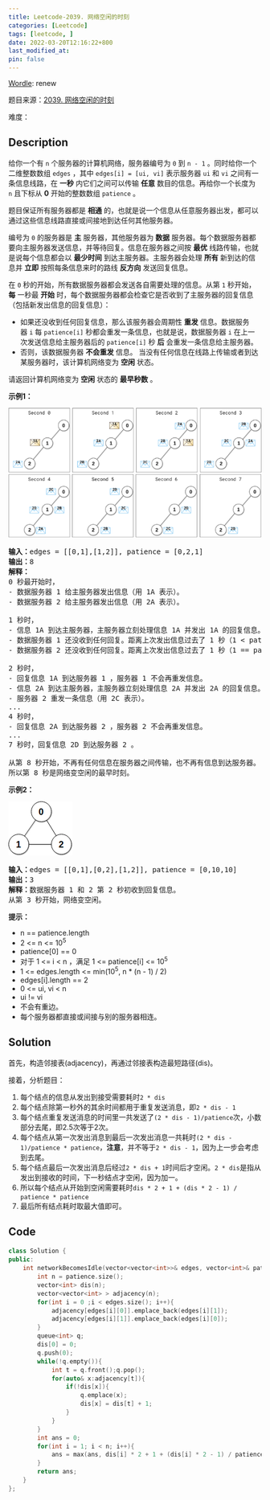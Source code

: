 ```yaml
---
title: Leetcode-2039. 网络空闲的时刻
categories: [Leetcode]
tags: [leetcode, ]
date: 2022-03-20T12:16:22+800
last_modified_at: 
pin: false
---
```


[Wordle](https://www.nytimes.com/games/wordle/index.html): renew

题目来源：[2039. 网络空闲的时刻](https://leetcode-cn.com/problems/the-time-when-the-network-becomes-idle/)

难度：

## Description

给你一个有 `n` 个服务器的计算机网络，服务器编号为 `0` 到 `n - 1` 。同时给你一个二维整数数组 `edges` ，其中 `edges[i] = [ui, vi]` 表示服务器 `ui` 和 `vi` 之间有一条信息线路，在 **一秒** 内它们之间可以传输 **任意** 数目的信息。再给你一个长度为 `n` 且下标从 **0** 开始的整数数组 `patience` 。

题目保证所有服务器都是 **相通** 的，也就是说一个信息从任意服务器出发，都可以通过这些信息线路直接或间接地到达任何其他服务器。

编号为 `0` 的服务器是 **主** 服务器，其他服务器为 **数据** 服务器。每个数据服务器都要向主服务器发送信息，并等待回复。信息在服务器之间按 **最优** 线路传输，也就是说每个信息都会以 **最少时间** 到达主服务器。主服务器会处理 **所有** 新到达的信息并 **立即** 按照每条信息来时的路线 **反方向** 发送回复信息。

在 `0` 秒的开始，所有数据服务器都会发送各自需要处理的信息。从第 `1` 秒开始，**每** 一秒最 **开始** 时，每个数据服务器都会检查它是否收到了主服务器的回复信息（包括新发出信息的回复信息）：

- 如果还没收到任何回复信息，那么该服务器会周期性 **重发** 信息。数据服务器 `i` 每 `patience[i]` 秒都会重发一条信息，也就是说，数据服务器 `i` 在上一次发送信息给主服务器后的 `patience[i]` 秒 **后** 会重发一条信息给主服务器。
- 否则，该数据服务器 **不会重发** 信息。
当没有任何信息在线路上传输或者到达某服务器时，该计算机网络变为 **空闲** 状态。

请返回计算机网络变为 **空闲** 状态的 **最早秒数** 。


**示例1：**

![](/images/posts/9-1.png)

<pre>
<strong>输入：</strong>edges = [[0,1],[1,2]], patience = [0,2,1]
<strong>输出：</strong>8
<strong>解释：</strong>
0 秒最开始时，
- 数据服务器 1 给主服务器发出信息（用 1A 表示）。
- 数据服务器 2 给主服务器发出信息（用 2A 表示）。

1 秒时，
- 信息 1A 到达主服务器，主服务器立刻处理信息 1A 并发出 1A 的回复信息。
- 数据服务器 1 还没收到任何回复。距离上次发出信息过去了 1 秒（1 < patience[1] = 2），所以不会重发信息。
- 数据服务器 2 还没收到任何回复。距离上次发出信息过去了 1 秒（1 == patience[2] = 1），所以它重发一条信息（用 2B 表示）。

2 秒时，
- 回复信息 1A 到达服务器 1 ，服务器 1 不会再重发信息。
- 信息 2A 到达主服务器，主服务器立刻处理信息 2A 并发出 2A 的回复信息。
- 服务器 2 重发一条信息（用 2C 表示）。
...
4 秒时，
- 回复信息 2A 到达服务器 2 ，服务器 2 不会再重发信息。
...
7 秒时，回复信息 2D 到达服务器 2 。

从第 8 秒开始，不再有任何信息在服务器之间传输，也不再有信息到达服务器。
所以第 8 秒是网络变空闲的最早时刻。
</pre>

**示例2：**

![](/images/posts/9-2.png)

<pre>
<strong>输入：</strong>edges = [[0,1],[0,2],[1,2]], patience = [0,10,10]
<strong>输出：</strong>3
<strong>解释：</strong>数据服务器 1 和 2 第 2 秒初收到回复信息。
从第 3 秒开始，网络变空闲。
</pre>

**提示：**

- n == patience.length
- 2 <= n <= 10<sup>5</sup>
- patience[0] == 0
- 对于 1 <= i < n ，满足 1 <= patience[i] <= 10<sup>5</sup>
- 1 <= edges.length <= min(10<sup>5</sup>, n * (n - 1) / 2)
- edges[i].length == 2
- 0 <= ui, vi < n
- ui != vi
- 不会有重边。
- 每个服务器都直接或间接与别的服务器相连。


## Solution

首先，构造邻接表(adjacency)，再通过邻接表构造最短路径(dis)。

接着，分析题目：

1. 每个结点的信息从发出到接受需要耗时`2 * dis`
2. 每个结点除第一秒外的其余时间都用于重复发送消息，即`2 * dis - 1`
3. 每个结点重复发送消息的时间里一共发送了`(2 * dis - 1)/patience`次，小数部分去尾，即2.5次等于2次。
4. 每个结点从第一次发出消息到最后一次发出消息一共耗时`(2 * dis - 1)/patience * patience`，**注意**，并不等于`2 * dis - 1`，因为上一步会考虑到去尾。
5. 每个结点最后一次发出消息后经过`2 * dis + 1`时间后才空闲。`2 * dis`是指从发出到接收的时间，下一秒结点才空闲，因为加一。
6. 所以每个结点从开始到空闲需要耗时`dis * 2 + 1 + (dis * 2 - 1) / patience * patience`
7. 最后所有结点耗时取最大值即可。

## Code
```c++
class Solution {
public:
    int networkBecomesIdle(vector<vector<int>>& edges, vector<int>& patience) {
        int n = patience.size();
        vector<int> dis(n);
        vector<vector<int> > adjacency(n);
        for(int i = 0 ;i < edges.size(); i++){
            adjacency[edges[i][0]].emplace_back(edges[i][1]);
            adjacency[edges[i][1]].emplace_back(edges[i][0]);
        }
        queue<int> q;
        dis[0] = 0;
        q.push(0);
        while(!q.empty()){
            int t = q.front();q.pop();
            for(auto& x:adjacency[t]){
                if(!dis[x]){
                    q.emplace(x);
                    dis[x] = dis[t] + 1;
                }
            }
        }
        int ans = 0;
        for(int i = 1; i < n; i++){
            ans = max(ans, dis[i] * 2 + 1 + (dis[i] * 2 - 1) / patience[i] * patience[i]);
        }
        return ans;
    }
};
```
